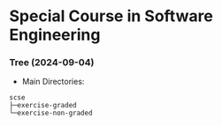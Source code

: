 # Special Course in Software Engineering

### Tree (2024-09-04)

* Main Directories:

```
scse
├─exercise-graded
└─exercise-non-graded
```
